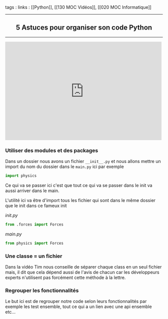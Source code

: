 tags : 
links : [[Python]], [[130 MOC Vidéos]], [[020 MOC Informatique]]

****

<h2 style="text-align: center;"> 5 Astuces pour organiser son code Python </h2>

****


<iframe width="500" height="315" src="https://www.youtube.com/embed/e9yMYdnSlUA" title="YouTube video player" frameborder="0" allow="accelerometer; autoplay; clipboard-write; encrypted-media; gyroscope; picture-in-picture" allowfullscreen></iframe>



### Utiliser des modules et des packages

Dans un dossier nous avons un fichier ```__init__.py``` et nous allons mettre un import du nom du dossier dans le ```main.py``` ici par exemple 

```python
import physics
```

Ce qui va se passer ici c'est que tout ce qui va se passer dans le init va aussi arriver dans le main.

L'utilité ici va être d'import tous les fichier qui sont dans le même dossier que le init dans ce fameux init

*init.py*
```python
from .forces import Forces
```

*main.py*
```python
from physics import Forces
```


### Une classe = un fichier

Dans la vidéo Tim nous conseille de séparer chaque class en un seul fichier mais, il dit que cela dépend aussi de l'avis de chacun car les développeurs experts n'utilisent pas forcément cette méthode à la lettre.


### Regrouper les fonctionnalités

Le but ici est de regrouper notre code selon leurs fonctionnalités par exemple les test ensemble, tout ce qui a un lien avec une api ensemble etc...


